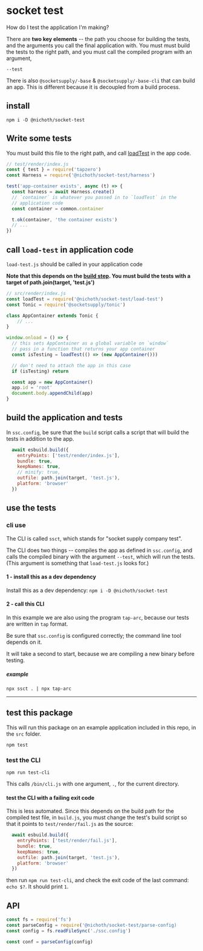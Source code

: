 # socket test

How do I test the application I'm making?

There are **two key elements** -- the path you choose for building the tests, and the arguments you call the final application with. You must must build the tests to the right path, and you must call the compiled program with an argument,
```
--test
```

There is also `@socketsupply/-base` & `@socketsupply/-base-cli` that can build an app. This is different because it is decoupled from a build process.

## install

```
npm i -D @nichoth/socket-test
```

## Write some tests
You must build this file to the right path, and call [loadTest](#call-load-test-in-application-code) in the app code.

```js
// test/render/index.js
const { test } = require('tapzero')
const Harness = require('@nichoth/socket-test/harness')

test('app-container exists', async (t) => {
  const harness = await Harness.create()
  // `container` is whatever you passed in to `loadTest` in the
  // application code
  const container = common.container

  t.ok(container, 'the container exists')
  // ...
})
```

## call `load-test` in application code
`load-test.js` should be called in your application code

**Note that this depends on the [build step](#build-the-application-and-tests). You must build the tests with a target of path.join(target, 'test.js')**

```js
// src/render/index.js
const loadTest = require('@nichoth/socket-test/load-test')
const Tonic = require('@socketsupply/tonic')

class AppContainer extends Tonic {
    // ...
}

window.onload = () => {
  // this sets AppContainer as a global variable on `window`
  // pass in a function that returns your app container
  const isTesting = loadTest(() => (new AppContainer()))

  // don't need to attach the app in this case
  if (isTesting) return

  const app = new AppContainer()
  app.id = 'root'
  document.body.appendChild(app)
}
```

## build the application and tests
In `ssc.config`, be sure that the `build` script calls a script that will
build the tests in addition to the app.

```js
  await esbuild.build({
    entryPoints: ['test/render/index.js'],
    bundle: true,
    keepNames: true,
    // minify: true,
    outfile: path.join(target, 'test.js'),
    platform: 'browser'
  })
```


## use the tests

### cli use
The CLI is called `ssct`, which stands for "socket supply company test".

The CLI does two things -- compiles the app as defined in `ssc.config`, and
calls the compiled binary with the argument `--test`, which will run the tests. (This argument is something that `load-test.js` looks for.)

#### 1 - install this as a dev dependency
Install this as a dev dependency: `npm i -D @nichoth/socket-test`

#### 2 - call this CLI
In this example we are also using the program `tap-arc`, because our tests are written in `tap` format.

Be sure that `ssc.config` is configured correctly; the command line tool depends on it.

It will take a second to start, because we are compiling a new binary before testing.

##### example
```
npx ssct . | npx tap-arc
```

----------------------------------


## test this package
This will run this package on an example application included in this repo, in the `src` folder.

```
npm test
```

### test the CLI

```
npm run test-cli
```

This calls `/bin/cli.js` with one argument, `.`, for the current directory.


#### test the CLI with a failing exit code

This is less automated. Since this depends on the build path for the compiled test file, in `build.js`, you must change the test's build script so that it points to `test/render/fail.js` as the source:

```js
  await esbuild.build({
    entryPoints: ['test/render/fail.js'],
    bundle: true,
    keepNames: true,
    outfile: path.join(target, 'test.js'),
    platform: 'browser'
  })
```

then run `npm run test-cli`, and check the exit code of the last command: `echo $?`. It should print `1`.


## API

```js
const fs = require('fs')
const parseConfig = require('@nichoth/socket-test/parse-config)
const config = fs.readFileSync('./ssc.config')

const conf = parseConfig(config)
```
